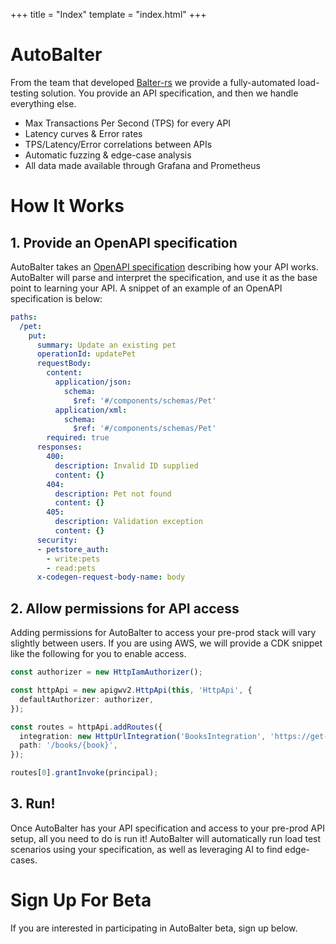 +++
title = "Index"
template = "index.html"
+++

# AutoBalter

From the team that developed [Balter-rs](www.balterloadtesting.com/balter) we provide a fully-automated load-testing solution. You provide an API specification, and then we handle everything else.

- Max Transactions Per Second (TPS) for every API
- Latency curves & Error rates
- TPS/Latency/Error correlations between APIs
- Automatic fuzzing & edge-case analysis
- All data made available through Grafana and Prometheus

# How It Works

## 1. Provide an OpenAPI specification

AutoBalter takes an [OpenAPI specification](https://swagger.io/specification/) describing how your API works. AutoBalter will parse and interpret the specification, and use it as the base point to learning your API. A snippet of an example of an OpenAPI specification is below:

```yaml
paths:
  /pet:
    put:
      summary: Update an existing pet
      operationId: updatePet
      requestBody:
        content:
          application/json:
            schema:
              $ref: '#/components/schemas/Pet'
          application/xml:
            schema:
              $ref: '#/components/schemas/Pet'
        required: true
      responses:
        400:
          description: Invalid ID supplied
          content: {}
        404:
          description: Pet not found
          content: {}
        405:
          description: Validation exception
          content: {}
      security:
      - petstore_auth:
        - write:pets
        - read:pets
      x-codegen-request-body-name: body
```

## 2. Allow permissions for API access

Adding permissions for AutoBalter to access your pre-prod stack will vary slightly between users. If you are using AWS, we will provide a CDK snippet like the following for you to enable access.

```typescript
const authorizer = new HttpIamAuthorizer();

const httpApi = new apigwv2.HttpApi(this, 'HttpApi', {
  defaultAuthorizer: authorizer,
});

const routes = httpApi.addRoutes({
  integration: new HttpUrlIntegration('BooksIntegration', 'https://get-books-proxy.example.com'),
  path: '/books/{book}',
});

routes[0].grantInvoke(principal);
```

## 3. Run!

Once AutoBalter has your API specification and access to your pre-prod API setup, all you need to do is run it! AutoBalter will automatically run load test scenarios using your specification, as well as leveraging AI to find edge-cases.


# Sign Up For Beta

If you are interested in participating in AutoBalter beta, sign up below.


<script async data-uid="509cbe35c2" src="https://balter-load-testing.ck.page/509cbe35c2/index.js"></script>
